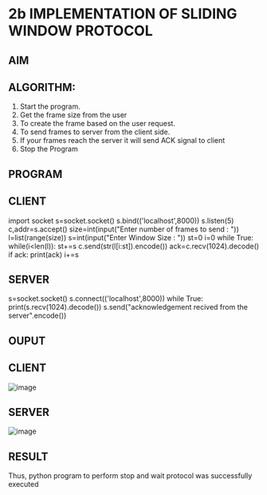 # 2b IMPLEMENTATION OF SLIDING WINDOW PROTOCOL
## AIM
## ALGORITHM:
1. Start the program.
2. Get the frame size from the user
3. To create the frame based on the user request.
4. To send frames to server from the client side.
5. If your frames reach the server it will send ACK signal to client
6. Stop the Program
## PROGRAM
## CLIENT

import socket
s=socket.socket()
s.bind(('localhost',8000))
s.listen(5)
c,addr=s.accept()
size=int(input("Enter number of frames to send : "))
l=list(range(size))
s=int(input("Enter Window Size : "))
st=0
i=0
while True:
 while(i<len(l)):
 st+=s
 c.send(str(l[i:st]).encode())
 ack=c.recv(1024).decode()
 if ack:
 print(ack)
 i+=s

 ## SERVER

 s=socket.socket()
s.connect(('localhost',8000))
while True: 
 print(s.recv(1024).decode())
 s.send("acknowledgement recived from the server".encode())

 
## OUPUT
## CLIENT
![image](https://github.com/mukitha24/2b_SLIDING_WINDOW_PROTOCOL/assets/154068225/aa254efe-8892-47c1-a784-78d1f5f2e46c)
## SERVER
![image](https://github.com/mukitha24/2b_SLIDING_WINDOW_PROTOCOL/assets/154068225/858f5fcb-fd14-4875-b850-a7d3d8de6003)

## RESULT
Thus, python program to perform stop and wait protocol was successfully executed

